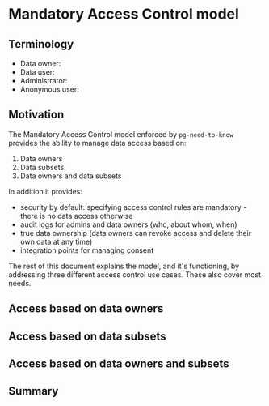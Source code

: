 
# Mandatory Access Control model

## Terminology

- Data owner:
- Data user:
- Administrator:
- Anonymous user:

## Motivation

The Mandatory Access Control model enforced by `pg-need-to-know` provides the ability to manage data access based on:

1. Data owners
2. Data subsets
3. Data owners and data subsets

In addition it provides:

- security by default: specifying access control rules are mandatory - there is no data access otherwise
- audit logs for admins and data owners (who, about whom, when)
- true data ownership (data owners can revoke access and delete their own data at any time)
- integration points for managing consent

The rest of this document explains the model, and it's functioning, by addressing three different access control use cases. These also cover most needs.

## Access based on data owners

## Access based on data subsets

## Access based on data owners and subsets

## Summary
